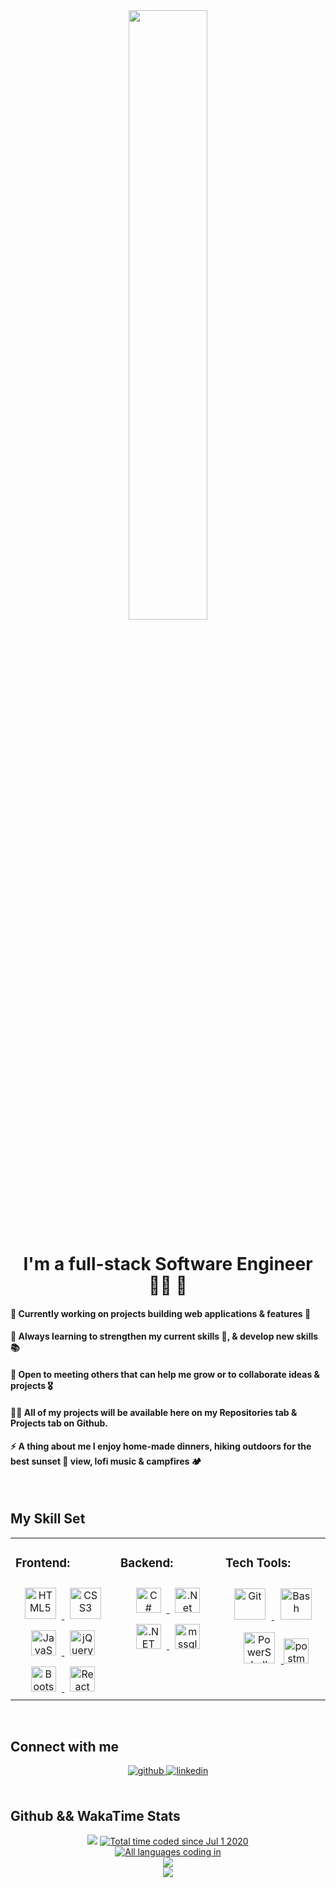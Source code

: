 <div align="center">
<img src="https://rishavanand.github.io/static/images/greetings.gif" align="center" style="width: 50%" />
</div>    

# <div align="center">I'm a full-stack Software Engineer 👨‍💻 🚀</div>  
 
#### 🧰 Currently working on projects building web applications & features 💫
#### 🌱 Always learning to strengthen my current skills 💾, & develop new skills 📚
#### 🤝 Open to meeting others that can help me grow or to collaborate ideas & projects 🎖️
#### 👨‍💻 All of my projects will be available here on my Repositories tab & Projects tab on Github.
#### ⚡ A thing about me I enjoy home-made dinners, hiking outdoors for the best sunset 🌄 view, lofi music & campfires 🏕️

<br/>  

## My Skill Set  
<table><tr><td valign="top" width="33%">
 
### Frontend: 
<div align="center"> 
  <a href="https://en.wikipedia.org/wiki/HTML5" target="_blank">
    <img style="margin: 9px" src="https://profilinator.rishav.dev/skills-assets/html5-original-wordmark.svg" alt="HTML5" height="50" />
  </a>  
  <a href="https://www.w3schools.com/css/" target="_blank">
    <img style="margin: 9px" src="https://profilinator.rishav.dev/skills-assets/css3-original-wordmark.svg" alt="CSS3" height="50" />
  </a>  
  <a href="https://www.javascript.com/" target="_blank">
    <img style="margin: 9px" src="https://profilinator.rishav.dev/skills-assets/javascript-original.svg" alt="JavaScript" height="40" />
  </a>  
  <a href="https://jquery.com/" target="_blank">
    <img style="margin: 9px" src="https://profilinator.rishav.dev/skills-assets/jquery.png" alt="jQuery" height="40" />
  </a>  
  <a href="https://getbootstrap.com/docs/3.4/javascript/" target="_blank">
    <img style="margin: 9px" src="https://profilinator.rishav.dev/skills-assets/bootstrap-plain.svg" alt="Bootstrap" height="40" />
  </a>  
  <a href="https://reactjs.org/" target="_blank">
    <img style="margin: 9px" src="https://profilinator.rishav.dev/skills-assets/react-original-wordmark.svg" alt="React" height="40" /> 
  </a>  
</div>
</td><td valign="top" width="33%">
 
### Backend:
<div align="center" style="margin-bottom: 0px">  
  <a href="https://docs.microsoft.com/en-us/dotnet/csharp/" target="_blank">
    <img style="margin: 9px" src="https://profilinator.rishav.dev/skills-assets/csharp-original.svg" alt="C#" height="40" />
  </a>  
  <a href="https://dotnet.microsoft.com/download" target="_blank">
    <img style="margin: 9px" src="https://profilinator.rishav.dev/skills-assets/dotnetcore.png" alt=".Net Core" height="40" />
  </a>  
  <a href="https://dotnet.microsoft.com/download/dotnet-framework" target="_blank">
    <img style="margin: 9px" src="https://profilinator.rishav.dev/skills-assets/dot-net-original-wordmark.svg" alt=".NET" height="40" />
  </a>  
  <a href="https://www.microsoft.com/en-us/sql-server" target="_blank" rel="noreferrer">
    <img style="margin: 9px" src="https://www.svgrepo.com/show/303229/microsoft-sql-server-logo.svg" alt="mssql" height="40"/>  
  </a>  
</div>
 </td><td valign="top" width="33%">
 
### Tech Tools:  
<div align="center">  
  <a href="https://github.com/" target="_blank"><img style="margin: 10px" src="https://profilinator.rishav.dev/skills-assets/git-scm-icon.svg" alt="Git" height="50" />
  <a href="https://www.gnu.org/software/bash/" target="_blank"><img style="margin: 10px" src="https://profilinator.rishav.dev/skills-assets/gnu_bash-icon.svg" alt="Bash" height="50" /> 
  <a href="https://docs.microsoft.com/en-us/powershell/" target="_blank"><img style="margin: 10px" src="https://profilinator.rishav.dev/skills-assets/powershell.png" alt="PowerShell" height="50" />
  <a href="https://postman.com" target="_blank" rel="noreferrer"> <img src="https://www.vectorlogo.zone/logos/getpostman/getpostman-icon.svg" alt="postman" width="40" height="40"/>
</div>

</td></tr></table>  
<br/>  

## Connect with me  
<div align="center">
  <a href="https://github.com/JxTorres003" target="_blank">
    <img src=https://img.shields.io/badge/github-%2324292e.svg?&style=for-the-badge&logo=github&logoColor=white alt=github style="margin-bottom: 5px;" />
  </a>
  <a href="https://linkedin.com/in/jt036" target="_blank">
    <img src=https://img.shields.io/badge/linkedin-%231E77B5.svg?&style=for-the-badge&logo=linkedin&logoColor=white alt=linkedin style="margin-bottom: 5px;" />
  </a>  
</div>    

<br/>  

## Github && WakaTime Stats  
<div align="center">
  <img src="https://komarev.com/ghpvc/?username=JxTorres003&&style=flat-square" />
  <a href="https://wakatime.com/@aa8a1d84-7093-434e-b5c0-0e1a0b8be2e4">
    <img src="https://wakatime.com/badge/user/aa8a1d84-7093-434e-b5c0-0e1a0b8be2e4.svg" alt="Total time coded since Jul 1 2020" />
  </a>
   <br/> 
   <a href="https://github.com/anuraghazra/github-readme-stats">
    <img src="https://github-readme-stats.vercel.app/api/top-langs/?username=JxTorres003" alt="All languages coding in" />
  </a>
      <br/> 
  <img src="https://github-readme-stats.vercel.app/api/wakatime?username=@@Jtorres&compact=True"/>
  <br/>  
  <img src="https://github-readme-stats.vercel.app/api?username=JxTorres003&show_icons=true&count_private=true&hide_border=true"/>
 
</div>  

